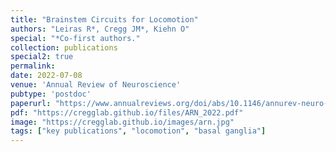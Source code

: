 ```yaml
---
title: "Brainstem Circuits for Locomotion"
authors: "Leiras R*, Cregg JM*, Kiehn O"
special: "*Co-first authors."
collection: publications
special2: true
permalink:
date: 2022-07-08
venue: 'Annual Review of Neuroscience'
pubtype: 'postdoc'
paperurl: "https://www.annualreviews.org/doi/abs/10.1146/annurev-neuro-082321-025137"
pdf: "https://cregglab.github.io/files/ARN_2022.pdf"
image: "https://cregglab.github.io/images/arn.jpg"
tags: ["key publications", "locomotion", "basal ganglia"]
---
```


